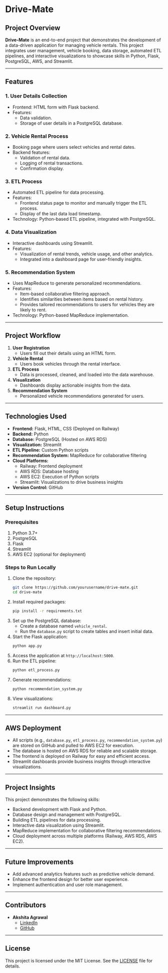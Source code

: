 # Drive-Mate

## Project Overview
**Drive-Mate** is an end-to-end project that demonstrates the development of a data-driven application for managing vehicle rentals. This project integrates user management, vehicle booking, data storage, automated ETL pipelines, and interactive visualizations to showcase skills in Python, Flask, PostgreSQL, AWS, and Streamlit.

---

## Features
### 1. User Details Collection
- Frontend: HTML form with Flask backend.
- Features: 
  - Data validation.
  - Storage of user details in a PostgreSQL database.

### 2. Vehicle Rental Process
- Booking page where users select vehicles and rental dates.
- Backend features:
  - Validation of rental data.
  - Logging of rental transactions.
  - Confirmation display.

### 3. ETL Process
- Automated ETL pipeline for data processing.
- Features:
  - Frontend status page to monitor and manually trigger the ETL process.
  - Display of the last data load timestamp.
- Technology: Python-based ETL pipeline, integrated with PostgreSQL.

### 4. Data Visualization
- Interactive dashboards using Streamlit.
- Features:
  - Visualization of rental trends, vehicle usage, and other analytics.
  - Integrated into a dashboard page for user-friendly insights.

 ### 5. Recommendation System
- Uses MapReduce to generate personalized recommendations.
- Features:
  - Item-based collaborative filtering approach.
  - Identifies similarities between items based on rental history.
  - Provides tailored recommendations to users for vehicles they are likely to rent.
- Technology: Python-based MapReduce implementation.

---

## Project Workflow
1. **User Registration**
    - Users fill out their details using an HTML form.
2. **Vehicle Rental**
    - Users book vehicles through the rental interface.
3. **ETL Process**
    - Data is processed, cleaned, and loaded into the data warehouse.
4. **Visualization**
    - Dashboards display actionable insights from the data.
5. **Recommendation System**
    - Personalized vehicle recommendations generated for users.

---

## Technologies Used
- **Frontend:** Flask, HTML, CSS (Deployed on Railway)
- **Backend:** Python
- **Database:** PostgreSQL (Hosted on AWS RDS)
- **Visualization:** Streamlit
- **ETL Pipeline:** Custom Python scripts
- **Recommendation System:** MapReduce for collaborative filtering
- **Cloud Platforms:**
  - Railway: Frontend deployment
  - AWS RDS: Database hosting
  - AWS EC2: Execution of Python scripts
  - Streamlit: Visualizations to drive business insights
- **Version Control:** GitHub

---

## Setup Instructions
### Prerequisites
1. Python 3.7+
2. PostgreSQL
3. Flask
4. Streamlit
5. AWS EC2 (optional for deployment)

### Steps to Run Locally
1. Clone the repository:
    ```bash
    git clone https://github.com/yourusername/drive-mate.git
    cd drive-mate
    ```
2. Install required packages:
    ```bash
    pip install -r requirements.txt
    ```
3. Set up the PostgreSQL database:
    - Create a database named `vehicle_rental`.
    - Run the `database.py` script to create tables and insert initial data.
4. Start the Flask application:
    ```bash
    python app.py
    ```
5. Access the application at `http://localhost:5000`.
6. Run the ETL pipeline:
    ```bash
    python etl_process.py
    ```
7. Generate recommendations:
    ```bash
    python recommendation_system.py
    ```
8. View visualizations:
    ```bash
    streamlit run dashboard.py
    ```

---

## AWS Deployment
- All scripts (e.g., `database.py`, `etl_process.py`, `recommendation_system.py`) are stored on GitHub and pulled to AWS EC2 for execution.
- The database is hosted on AWS RDS for reliable and scalable storage.
- The frontend is deployed on Railway for easy and efficient access.
- Streamlit dashboards provide business insights through interactive visualizations.

---

## Project Insights
This project demonstrates the following skills:
- Backend development with Flask and Python.
- Database design and management with PostgreSQL.
- Building ETL pipelines for data processing.
- Interactive data visualization using Streamlit.
- MapReduce implementation for collaborative filtering recommendations.
- Cloud deployment across multiple platforms (Railway, AWS RDS, AWS EC2).

---

## Future Improvements
- Add advanced analytics features such as predictive vehicle demand.
- Enhance the frontend design for better user experience.
- Implement authentication and user role management.

---

## Contributors
- **Akshita Agrawal**
  - [LinkedIn](https://linkedin.com/in/akshita~agrawal)
  - [GitHub](https://github.com/akshiitaa2001)

---

## License
This project is licensed under the MIT License. See the [LICENSE](LICENSE) file for details.
